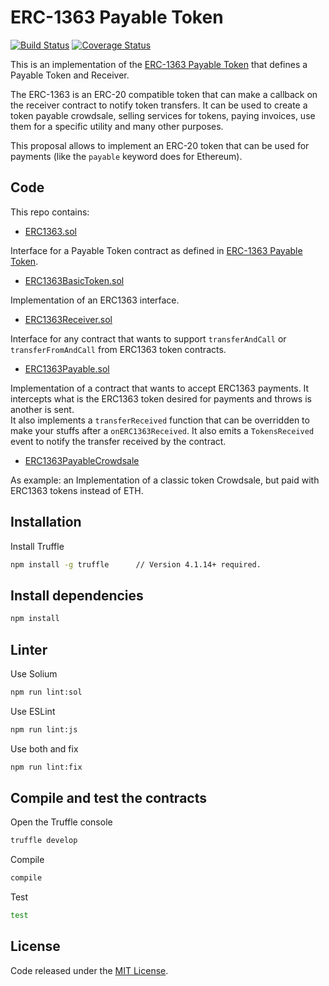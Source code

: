 # ERC-1363 Payable Token

[![Build Status](https://travis-ci.org/vittominacori/erc1363-payable-token.svg?branch=master)](https://travis-ci.org/vittominacori/erc1363-payable-token) 
[![Coverage Status](https://coveralls.io/repos/github/vittominacori/erc1363-payable-token/badge.svg?branch=master)](https://coveralls.io/github/vittominacori/erc1363-payable-token?branch=master) 

This is an implementation of the [ERC-1363 Payable Token](https://github.com/ethereum/EIPs/issues/1363) that defines a Payable Token and Receiver.

The ERC-1363 is an ERC-20 compatible token that can make a callback on the receiver contract to notify token transfers.
It can be used to create a token payable crowdsale, selling services for tokens, paying invoices, use them for a specific utility and many other purposes.

This proposal allows to implement an ERC-20 token that can be used for payments (like the `payable` keyword does for Ethereum). 


## Code


This repo contains:

* [ERC1363.sol](https://github.com/vittominacori/erc1363-payable-token/blob/master/contracts/token/ERC1363/ERC1363.sol)

Interface for a Payable Token contract as defined in [ERC-1363 Payable Token](https://github.com/ethereum/EIPs/issues/1363).

* [ERC1363BasicToken.sol](https://github.com/vittominacori/erc1363-payable-token/blob/master/contracts/token/ERC1363/ERC1363BasicToken.sol)

Implementation of an ERC1363 interface.

* [ERC1363Receiver.sol](https://github.com/vittominacori/erc1363-payable-token/blob/master/contracts/token/ERC1363/ERC1363Receiver.sol)

Interface for any contract that wants to support `transferAndCall` or `transferFromAndCall` from ERC1363 token contracts.

* [ERC1363Payable.sol](https://github.com/vittominacori/erc1363-payable-token/blob/master/contracts/token/ERC1363/ERC1363Payable.sol)

Implementation of a contract that wants to accept ERC1363 payments. It intercepts what is the ERC1363 token desired for payments and throws is another is sent.   
It also implements a `transferReceived` function that can be overridden to make your stuffs after a `onERC1363Received`. 
It also emits a `TokensReceived` event to notify the transfer received by the contract.

* [ERC1363PayableCrowdsale](https://github.com/vittominacori/erc1363-payable-token/blob/master/contracts/examples/ERC1363PayableCrowdsale.sol)

As example: an Implementation of a classic token Crowdsale, but paid with ERC1363 tokens instead of ETH.


## Installation


Install Truffle

```bash
npm install -g truffle      // Version 4.1.14+ required.
```


## Install dependencies


```bash
npm install
```


## Linter


Use Solium

```bash
npm run lint:sol
```

Use ESLint

```bash
npm run lint:js
```

Use both and fix

```bash
npm run lint:fix
```


## Compile and test the contracts
 

Open the Truffle console

```bash
truffle develop
```

Compile 

```bash
compile 
```

Test

```bash
test
```


## License

Code released under the [MIT License](https://github.com/vittominacori/erc1363-payable-token/blob/master/LICENSE).
